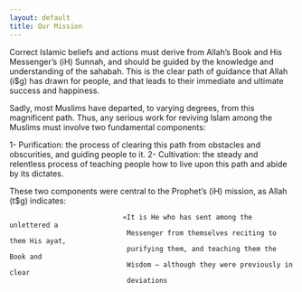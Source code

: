 ```yaml
---
layout: default
title: Our Mission
---
```


Correct Islamic beliefs and actions must derive from Allah’s Book and His Messenger’s (iH) Sunnah, and should be guided by the knowledge and understanding of the sahabah. This is the clear path of guidance that Allah (i$g) has drawn for people, and that leads to their
immediate and ultimate success and happiness.

Sadly, most Muslims have departed, to varying degrees, from this magnificent path. Thus, any serious work for reviving Islam among the
Muslims must involve two fundamental components:

1- Purification: the process of clearing this path from obstacles and obscurities, and guiding people to it.
2- Cultivation: the steady and relentless process of teaching people how to live upon this path and abide by its dictates.

These two components were central to the Prophet’s (iH) mission, as Allah (t$g) indicates:

                                «It is He who has sent among the unlettered a
                                 Messenger from themselves reciting to them His ayat,
                                 purifying them, and teaching them the Book and
                                 Wisdom — although they were previously in clear
                                 deviations
